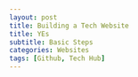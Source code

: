 ```yaml
---
layout: post
title: Building a Tech Website
title: YEs
subtitle: Basic Steps
categories: Websites
tags: [Github, Tech Hub]
---
```

